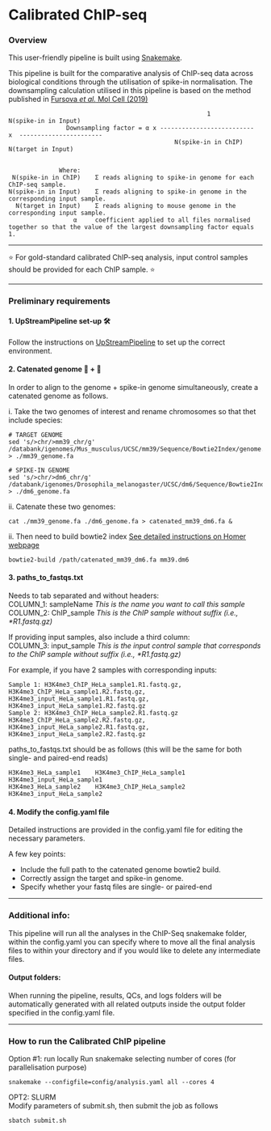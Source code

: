 # Calibrated ChIP-seq

### Overview
This user-friendly pipeline is built using [Snakemake](https://snakemake.readthedocs.io/en/stable/).

This pipeline is built for the comparative analysis of ChIP-seq data across biological conditions through the utilisation of spike-in normalisation. The downsampling calculation utilised in this pipeline is based on the method published in [Fursova _et al._ Mol Cell (2019)](https://doi.org/10.1016/j.molcel.2019.03.024)   

```
                                                       1                   N(spike-in in Input)
                Downsampling factor = α x --------------------------  x  -----------------------
                                              N(spike-in in ChIP)           N(target in Input)


              Where:
 N(spike-in in ChIP)    Σ reads aligning to spike-in genome for each ChIP-seq sample.
N(spike-in in Input)    Σ reads aligning to spike-in genome in the corresponding input sample.
  N(target in Input)    Σ reads aligning to mouse genome in the corresponding input sample.
                  α     coefficient applied to all files normalised together so that the value of the largest downsampling factor equals 1.
```
***
:star:  For gold-standard calibrated ChIP-seq analysis, input control samples should be provided for each ChIP sample. :star:     

***

### Preliminary requirements 

#### 1. UpStreamPipeline set-up :hammer_and_wrench:

Follow the instructions on [UpStreamPipeline](https://github.com/Genome-Function-Initiative-Oxford/UpStreamPipeline) to set up the correct environment. 

#### 2. Catenated genome :dna: + :dna:

In order to align to the genome + spike-in genome simultaneously, create a catenated genome as follows.

i. Take the two genomes of interest and rename chromosomes so that thet include species: 
 
```
# TARGET GENOME
sed 's/>chr/>mm39_chr/g' /databank/igenomes/Mus_musculus/UCSC/mm39/Sequence/Bowtie2Index/genome.fa > ./mm39_genome.fa

# SPIKE-IN GENOME
sed 's/>chr/>dm6_chr/g' /databank/igenomes/Drosophila_melanogaster/UCSC/dm6/Sequence/Bowtie2Index/genome.fa > ./dm6_genome.fa
```

ii. Catenate these two genomes:

```
cat ./mm39_genome.fa ./dm6_genome.fa > catenated_mm39_dm6.fa &
```

ii. Then need to build bowtie2 index [See detailed instructions on Homer webpage](http://homer.ucsd.edu/homer/basicTutorial/mapping.html)

```bowtie2-build /path/catenated_mm39_dm6.fa mm39.dm6```


#### 3. paths_to_fastqs.txt 

Needs to tab separated and without headers:   
COLUMN_1: sampleName _This is the name you want to call this sample_   
COLUMN_2: ChIP_sample _This is the ChIP sample without suffix (i.e., *R1.fastq.gz)_   

If providing input samples, also include a third column:   
COLUMN_3: input_sample _This is the input control sample that corresponds to the ChIP sample without suffix (i.e., *R1.fastq.gz)_

For example, if you have 2 samples with corresponding inputs:  
```
Sample 1: H3K4me3_ChIP_HeLa_sample1.R1.fastq.gz, H3K4me3_ChIP_HeLa_sample1.R2.fastq.gz, H3K4me3_input_HeLa_sample1.R1.fastq.gz, H3K4me3_input_HeLa_sample1.R2.fastq.gz
Sample 2: H3K4me3_ChIP_HeLa_sample2.R1.fastq.gz H3K4me3_ChIP_HeLa_sample2.R2.fastq.gz, H3K4me3_input_HeLa_sample2.R1.fastq.gz, H3K4me3_input_HeLa_sample2.R2.fastq.gz
```
paths_to_fastqs.txt should be as follows (this will be the same for both single- and paired-end reads)
```
H3K4me3_HeLa_sample1    H3K4me3_ChIP_HeLa_sample1    H3K4me3_input_HeLa_sample1
H3K4me3_HeLa_sample2    H3K4me3_ChIP_HeLa_sample2    H3K4me3_input_HeLa_sample2
```

#### 4. Modify the config.yaml file

Detailed instructions are provided in the config.yaml file for editing the necessary parameters.   

A few key points:   
- Include the full path to the catenated genome bowtie2 build.
- Correctly assign the target and spike-in genome.
- Specify whether your fastq files are single- or paired-end

***

### Additional info:
This pipeline will run all the analyses in the ChIP-Seq snakemake folder, within the config.yaml you can specify where to move all the final analysis files to within your directory and if you would like to delete any intermediate files.

#### Output folders:
When running the pipeline, results, QCs, and logs folders will be automatically generated with all related outputs inside the output folder specified in the config.yaml file.

***
### How to run the Calibrated ChIP pipeline
Option #1: run locally
Run snakemake selecting number of cores (for parallelisation purpose) 
```
snakemake --configfile=config/analysis.yaml all --cores 4
```
OPT2: SLURM   
Modify parameters of submit.sh, then submit the job as follows 
```
sbatch submit.sh
```
